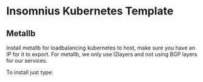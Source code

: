 # Insomnius Kubernetes Template

## Metallb

Install metallb for loadbalancing kubernetes to host, make sure you have an IP for it to export. For metallb, we only use l2layers and not using BGP layers for our services.

To install just type:

```

```
